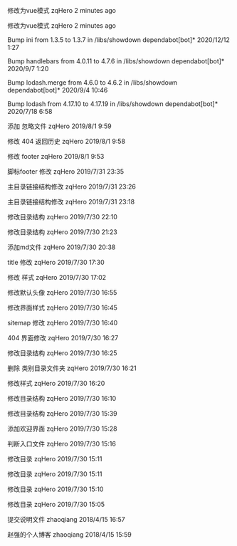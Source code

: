 修改为vue模式 zqHero 2 minutes ago

修改为vue模式 zqHero 2 minutes ago

Bump ini from 1.3.5 to 1.3.7 in /libs/showdown dependabot[bot]* 2020/12/12 1:27

Bump handlebars from 4.0.11 to 4.7.6 in /libs/showdown dependabot[bot]* 2020/9/7 1:20

Bump lodash.merge from 4.6.0 to 4.6.2 in /libs/showdown dependabot[bot]* 2020/9/4 10:46

Bump lodash from 4.17.10 to 4.17.19 in /libs/showdown dependabot[bot]* 2020/7/18 6:58

添加  忽略文件 zqHero 2019/8/1 9:59

修改  404 返回历史 zqHero 2019/8/1 9:58

修改  footer zqHero 2019/8/1 9:53

脚标footer 修改 zqHero 2019/7/31 23:35

主目录链接结构修改 zqHero 2019/7/31 23:26

主目录链接结构修改 zqHero 2019/7/31 23:18

修改目录结构 zqHero 2019/7/30 22:10

修改目录结构 zqHero 2019/7/30 21:23

添加md文件 zqHero 2019/7/30 20:38

title 修改 zqHero 2019/7/30 17:30

修改 样式 zqHero 2019/7/30 17:02

修改默认头像 zqHero 2019/7/30 16:55

修改界面样式 zqHero 2019/7/30 16:45

sitemap 修改 zqHero 2019/7/30 16:40

404 界面修改 zqHero 2019/7/30 16:27

修改目录结构 zqHero 2019/7/30 16:25

删除  类别目录文件夹 zqHero 2019/7/30 16:21

修改样式 zqHero 2019/7/30 16:20

修改目录结构 zqHero 2019/7/30 16:10

修改目录结构 zqHero 2019/7/30 15:39

添加欢迎界面 zqHero 2019/7/30 15:28

判断入口文件 zqHero 2019/7/30 15:16

修改目录 zqHero 2019/7/30 15:11

修改目录 zqHero 2019/7/30 15:11

修改目录 zqHero 2019/7/30 15:10

修改目录 zqHero 2019/7/30 15:05

提交说明文件 zhaoqiang 2018/4/15 16:57

赵强的个人博客 zhaoqiang 2018/4/15 15:59